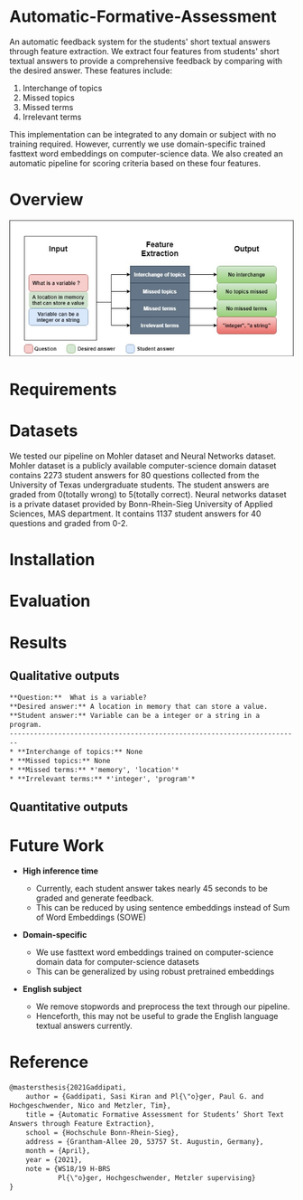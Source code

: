 # Automatic-Formative-Assessment

An automatic feedback system for the students' short textual answers through feature extraction. We extract four features from students' short textual answers to provide a comprehensive
feedback by comparing with the desired answer. These features include:
1. Interchange of topics
2. Missed topics
3. Missed terms
4. Irrelevant terms

This implementation can be integrated to any domain or subject with no training required. However, currently we use domain-specific trained fasttext word embeddings on computer-science 
data. We also created an automatic pipeline for scoring criteria based on these four features.

# Overview

![](images/feature_extraction.jpg)

# Requirements

# Datasets
 We tested our pipeline on Mohler dataset and Neural Networks dataset. Mohler dataset is a publicly available computer-science domain dataset contains 2273 student answers for 80 questions
collected from the University of Texas undergraduate students. The student answers are graded from 0(totally wrong) to 5(totally correct). Neural networks dataset is a private dataset 
provided by Bonn-Rhein-Sieg University of Applied Sciences, MAS department. It contains 1137 student answers for 40 questions and graded from 0-2.

# Installation

# Evaluation



# Results

## Qualitative outputs

```
**Question:**  What is a variable?
**Desired answer:** A location in memory that can store a value.
**Student answer:** Variable can be a integer or a string in a program.
------------------------------------------------------------------------
* **Interchange of topics:** None
* **Missed topics:** None
* **Missed terms:** *'memory', 'location'*
* **Irrelevant terms:** *'integer', 'program'*
```

## Quantitative outputs




# Future Work

* **High inference time**
	- Currently, each student answer takes nearly 45 seconds to be graded and generate feedback. 
	- This can be reduced by using sentence embeddings instead of Sum of Word Embeddings (SOWE)

* **Domain-specific**
	- We use fasttext word embeddings trained on computer-science domain data for computer-science datasets
	- This can be generalized by using robust pretrained embeddings

* **English subject**
	- We remove stopwords and preprocess the text through our pipeline.
 	- Henceforth, this may not be useful to grade the English language textual answers currently.


# Reference

```
@mastersthesis{2021Gaddipati,
    author = {Gaddipati, Sasi Kiran and Pl{\"o}ger, Paul G. and Hochgeschwender, Nico and Metzler, Tim},
    title = {Automatic Formative Assessment for Students’ Short Text Answers through Feature Extraction},
    school = {Hochschule Bonn-Rhein-Sieg},
    address = {Grantham-Allee 20, 53757 St. Augustin, Germany},
    month = {April},
    year = {2021},
    note = {WS18/19 H-BRS 
            Pl{\"o}ger, Hochgeschwender, Metzler supervising}
}
```